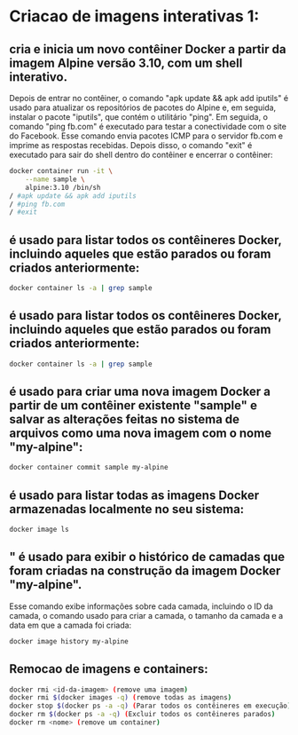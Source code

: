 # Criacao de imagens interativas 1:

##  cria e inicia um novo contêiner Docker a partir da imagem Alpine versão 3.10, com um shell interativo.
Depois de entrar no contêiner, o comando "apk update && apk add iputils" é usado para atualizar os repositórios de pacotes do Alpine e, em seguida, instalar o pacote "iputils", que contém o utilitário "ping".
Em seguida, o comando "ping fb.com" é executado para testar a conectividade com o site do Facebook. Esse comando envia pacotes ICMP para o servidor fb.com e imprime as respostas recebidas. 
Depois disso, o comando "exit" é executado para sair do shell dentro do contêiner e encerrar o contêiner:
```sh
docker container run -it \
	--name sample \
	alpine:3.10 /bin/sh
/ #apk update && apk add iputils
/ #ping fb.com
/ #exit
```

##  é usado para listar todos os contêineres Docker, incluindo aqueles que estão parados ou foram criados anteriormente:
```sh
docker container ls -a | grep sample
```

## é usado para listar todos os contêineres Docker, incluindo aqueles que estão parados ou foram criados anteriormente:
```sh
docker container ls -a | grep sample
```

## é usado para criar uma nova imagem Docker a partir de um contêiner existente "sample" e salvar as alterações feitas no sistema de arquivos como uma nova imagem com o nome "my-alpine":
```sh
docker container commit sample my-alpine
```

##  é usado para listar todas as imagens Docker armazenadas localmente no seu sistema:
```sh
docker image ls
```

## " é usado para exibir o histórico de camadas que foram criadas na construção da imagem Docker "my-alpine".
Esse comando exibe informações sobre cada camada, incluindo o ID da camada, o comando usado para criar a camada, o tamanho da camada e a data em que a camada foi criada:
```sh
docker image history my-alpine
```

## Remocao de imagens e containers:
```sh
docker rmi <id-da-imagem> (remove uma imagem)
docker rmi $(docker images -q) (remove todas as imagens)
docker stop $(docker ps -a -q) (Parar todos os contêineres em execução)
docker rm $(docker ps -a -q) (Excluir todos os contêineres parados)
docker rm <nome> (remove um container)
```

